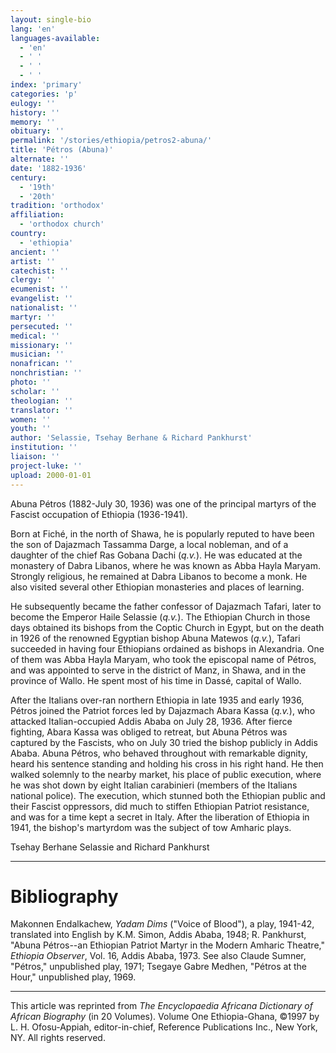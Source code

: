 ```yaml
---
layout: single-bio
lang: 'en'
languages-available:
  - 'en'
  - ' '
  - ' '
  - ' '
index: 'primary'
categories: 'p'
eulogy: ''
history: ''
memory: ''
obituary: ''
permalink: '/stories/ethiopia/petros2-abuna/'
title: 'Pétros (Abuna)'
alternate: ''
date: '1882-1936'
century:
  - '19th'
  - '20th'
tradition: 'orthodox'
affiliation:
  - 'orthodox church'
country:
  - 'ethiopia'
ancient: ''
artist: ''
catechist: ''
clergy: ''
ecumenist: ''
evangelist: ''
nationalist: ''
martyr: ''
persecuted: ''
medical: ''
missionary: ''
musician: ''
nonafrican: ''
nonchristian: ''
photo: ''
scholar: ''
theologian: ''
translator: ''
women: ''
youth: ''
author: 'Selassie, Tsehay Berhane & Richard Pankhurst'
institution: ''
liaison: ''
project-luke: ''
upload: 2000-01-01
---
```



Abuna P&eacute;tros (1882-July 30, 1936) was one of the principal martyrs of the Fascist occupation of Ethiopia (1936-1941).

Born at Fich&eacute;, in the north of Shawa, he is popularly reputed to have been the son of Dajazmach Tassamma Darge, a local nobleman, and of a daughter of the chief Ras Gobana Dachi (*q.v.*). He was educated at the monastery of Dabra Libanos, where he was known as Abba Hayla Maryam. Strongly religious, he remained at Dabra Libanos to become a monk. He also visited several other Ethiopian monasteries and places of learning.

He subsequently became the father confessor of Dajazmach Tafari, later to become the Emperor Haile Selassie (*q.v.*). The Ethiopian Church in those days obtained its bishops from the Coptic Church in Egypt, but on the death in 1926 of the renowned Egyptian bishop Abuna Matewos (*q.v.*), Tafari succeeded in having four Ethiopians ordained as bishops in Alexandria. One of them was Abba Hayla Maryam, who took the episcopal name of Pétros, and was appointed to serve in the district of Manz, in Shawa, and in the province of Wallo. He spent most of his time in Dass&eacute;, capital of Wallo.

After the Italians over-ran northern Ethiopia in late 1935 and early 1936, Pétros joined the Patriot forces led by Dajazmach Abara Kassa (*q.v.*), who attacked Italian-occupied Addis Ababa on July 28, 1936. After fierce fighting, Abara Kassa was obliged to retreat, but Abuna Pétros was captured by the Fascists, who on July 30  tried the bishop publicly in Addis Ababa. Abuna Pétros, who behaved throughout with remarkable dignity, heard his sentence standing and holding his cross in his right hand. He then walked solemnly to the nearby market, his place of public execution, where he was shot down by eight Italian carabinieri (members of the Italians national police). The execution, which stunned both the Ethiopian public and their Fascist oppressors, did much to stiffen Ethiopian Patriot resistance, and was for a time kept a secret in Italy. After the liberation of Ethiopia in 1941, the bishop's martyrdom was the subject of tow Amharic plays.

Tsehay Berhane Selassie and Richard Pankhurst

---

# Bibliography

Makonnen Endalkachew, *Yadam Dims* ("Voice of Blood"), a play, 1941-42, translated into English by K.M. Simon, Addis Ababa, 1948; R. Pankhurst, "Abuna P&eacute;tros--an Ethiopian Patriot Martyr in the Modern Amharic Theatre," *Ethiopia Observer*, Vol. 16, Addis Ababa, 1973. See also Claude Sumner, "P&eacute;tros," unpublished play, 1971; Tsegaye Gabre Medhen, "P&eacute;tros at the Hour," unpublished play, 1969.

---

This article was reprinted from *The Encyclopaedia Africana Dictionary of African Biography* (in 20 Volumes). Volume One Ethiopia-Ghana, &copy;1997 by L. H. Ofosu-Appiah, editor-in-chief, Reference Publications Inc., New York, NY. All rights reserved.